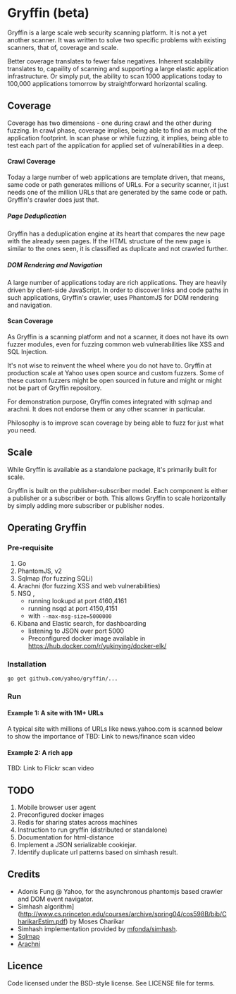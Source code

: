 Gryffin (beta)
==========

Gryffin is a large scale web security scanning platform. It is not a yet another scanner. It was written to solve two specific problems with existing scanners, that of, coverage and scale. 

Better coverage translates to fewer false negatives. Inherent scalability translates to, capaility of scanning and supporting a large elastic application infrastructure. Or simply put, the ability to scan 1000 applications today to 100,000 applications tomorrow by straightforward horizontal scaling.   

## Coverage
Coverage has two dimensions - one during crawl and the other during fuzzing. In crawl phase, coverage implies, being able to find as much of the application footprint. In scan phase or while fuzzing, it implies, being able to test each part of the application for applied set of vulnerabilities in a deep.

#### Crawl Coverage
Today a large number of web applications are template driven, that means, same code or path generates millions of URLs. For a security scanner, it just needs one of the million URLs that are generated by the same code or path. Gryffin's crawler does just that. 

##### Page Deduplication 
Gryffin has a deduplication engine at its heart that compares the new page with the already seen pages. If the HTML structure of the new page is similar to the ones seen, it is classified as duplicate and not crawled further.

##### DOM Rendering and Navigation
A large number of applications today are rich applications. They are heavily driven by client-side JavaScript. In order to discover links and code paths in such applications, Gryffin's crawler, uses PhantomJS for DOM rendering and navigation.

#### Scan Coverage
As Gryffin is a scanning platform and not a scanner, it does not have its own fuzzer modules, even for fuzzing common web vulnerabilities like XSS and SQL Injection.

It's not wise to reinvent the wheel where you do not have to. Gryffin at production scale at Yahoo uses open source and custom fuzzers. Some of these custom fuzzers might be open sourced in future and might or might not be part of Gryffin repository.

For demonstration purpose, Gryffin comes integrated with sqlmap and arachni. It does not endorse them or any other scanner in particular. 

Philosophy is to improve scan coverage by being able to fuzz for just what you need.

## Scale
While Gryffin is available as a standalone package, it's primarily built for scale. 

Gryffin is built on the publisher-subscriber model. Each component is either a publisher or a subscriber or both. This allows Gryffin to scale horizontally by simply adding more subscriber or publisher nodes.

## Operating Gryffin

### Pre-requisite 

1. Go 
2. PhantomJS, v2
3. Sqlmap (for fuzzing SQLi)
4. Arachni (for fuzzing XSS and web vulnerabilities)
5. NSQ , 
    - running lookupd at port 4160,4161
    - running nsqd at port 4150,4151
    - with `--max-msg-size=5000000`
6. Kibana and Elastic search, for dashboarding
    - listening to JSON over port 5000
    - Preconfigured docker image available in https://hub.docker.com/r/yukinying/docker-elk/


### Installation

```
go get github.com/yahoo/gryffin/...
```

### Run

#### Example 1: A site with 1M+ URLs
A typical site with millions of URLs like news.yahoo.com is scanned below to show the importance of 
TBD: Link to news/finance scan video

#### Example 2: A rich app
TBD: Link to Flickr scan video


## TODO 

1. Mobile browser user agent
2. Preconfigured docker images 
3. Redis for sharing states across machines
4. Instruction to run gryffin (distributed or standalone)
5. Documentation for html-distance
6. Implement a JSON serializable cookiejar. 
7. Identify duplicate url patterns based on simhash result.

## Credits 

- Adonis Fung @ Yahoo, for the asynchronous phantomjs based crawler and DOM event navigator.
- Simhash algorithm](http://www.cs.princeton.edu/courses/archive/spring04/cos598B/bib/CharikarEstim.pdf) by Moses Charikar
- Simhash implementation provided by [mfonda/simhash](https://github.com/mfonda/simhash). 
- [Sqlmap](http://sqlmap.org/) 
- [Arachni](http://www.arachni-scanner.com/)


## Licence

Code licensed under the BSD-style license. See LICENSE file for terms.
